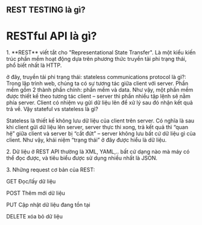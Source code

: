 ## REST TESTING là gì?

# RESTful API là gì?
<p>1. **REST** viết tắt cho "Representational State Transfer". Là một kiểu kiến trúc phần mềm hoạt động dựa trên phương thức truyền tải phi trạng thái, phổ biết nhất là HTTP.</p>
  </p>ở đây, truyền tải phi trạng thái: stateless communications protocol là gì?: Trong lập trình web, chúng ta có sự tương tác giữa client với server. Phần mềm gồm 2 thành phần chính: phần mềm và data. Như vậy, một phần mềm được thiết kế theo tương tác client – server thì phần nhiều tập lệnh sẽ nằm phía server. Client có nhiệm vụ gửi dữ liệu lên để xử lý sau đó nhận kết quả trả về. Vậy stateful vs stateless là gì?

  Stateless là thiết kế không lưu dữ liệu của client trên server. Có nghĩa là sau khi client gửi dữ liệu lên server, server thực thi xong, trả kết quả thì “quan hệ” giữa client và server bị “cắt đứt” – server không lưu bất cứ dữ liệu gì của client. Như vậy, khái niệm “trạng thái” ở đây được hiểu là dữ liệu.</p>
</p>2. Dữ liệu ở REST API thường là XML, YAML,.. bất cứ dạng nào mà máy có thể đọc được, và tiêu biểu được sử dụng nhiều nhất là JSON.</p> 
</p>3. Những request cơ bản của REST:</p>
<p>GET Đọc/lấy dữ liệu

POST Thêm mới dữ liệu

PUT Cập nhật dữ liệu đang tồn tại

DELETE xóa bỏ dữ liệu</p>
